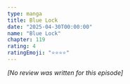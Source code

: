 ```yaml
---
type: manga
title: Blue Lock
date: "2025-04-30T00:00:00"
name: "Blue Lock"
chapter: 119
rating: 4
ratingEmoji: "⭐️⭐️⭐️⭐️"
---
```


_[No review was written for this episode]_